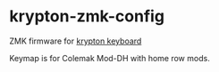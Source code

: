 # krypton-zmk-config
ZMK firmware for [krypton keyboard](https://github.com/mroetsc/krypton-kbd)

Keymap is for Colemak Mod-DH with home row mods.
